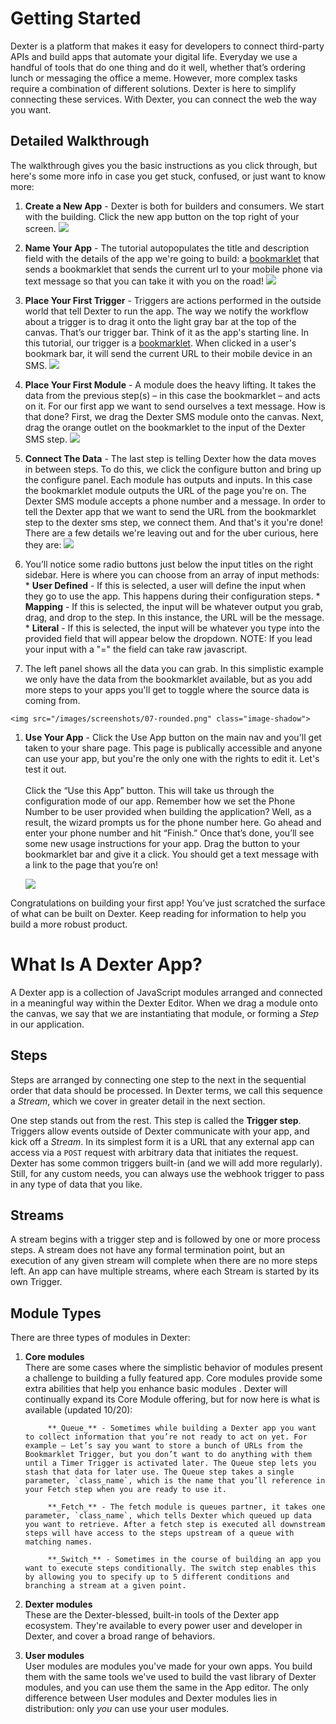 # Getting Started

Dexter is a platform that makes it easy for developers to connect third-party APIs and build apps that automate your digital life. Everyday we use a handful of tools that do one thing and do it well, whether that’s ordering lunch or messaging the office a meme. However, more complex tasks require a combination of different solutions. Dexter is here to simplify connecting these services. With Dexter, you can connect the web the way you want.

## Detailed Walkthrough

The walkthrough gives you the basic instructions as you click through, but here's some more info in case you get stuck, confused, or just want to know more: 

1. **Create a New App** - Dexter is both for builders and consumers. We start with the building. Click the new app button on the top right of your screen. <img src="/images/screenshots/01-rounded.png" class="image-shadow">  

1. **Name Your App** - The tutorial autopopulates the title and description field with the details of the app we're going to build: a <a href="http://www.google.com/search?q=define:bookmarklet" target="_blank">bookmarklet</a> that sends a bookmarklet that sends the current url to your mobile phone via text message so that you can take it with you on the road! <img src="/images/screenshots/02-rounded.png" class="image-shadow">  

1. **Place Your First Trigger** - Triggers are actions performed in the outside world that tell Dexter to run the app. The way we notify the workflow about a trigger is to drag it onto the light gray bar at the top of the canvas. That’s our trigger bar. Think of it as the app's starting line. In this tutorial, our trigger is a <a href="http://www.google.com/search?q=define:bookmarklet" target="_blank">bookmarklet</a>. When clicked in a user's bookmark bar, it will send the current URL to their mobile device in an SMS. <img src="/images/screenshots/03-rounded.png" class="image-shadow">  

1. **Place Your First Module** - A module does the heavy lifting. It takes the data from the previous step(s) – in this case the bookmarklet – and acts on it. For our first app we want to send ourselves a text message. How is that done? First, we drag the Dexter SMS module onto the canvas. Next, drag the orange outlet on the bookmarklet to the input of the Dexter SMS step. <img src="/images/screenshots/04-rounded.png" class="image-shadow">  


1. **Connect The Data** - The last step is telling Dexter how the data moves in between steps. To do this, we click the configure button and bring up the configure panel. Each module has outputs and inputs. In this case the bookmarklet module outputs the URL of the page you're on. The Dexter SMS module accepts a phone number and a message. In order to tell the Dexter app that we want to send the URL from the bookmarklet step to the dexter sms step, we connect them. And that's it you're done! There are a few details we're leaving out and for the uber curious, here they are: <img src="/images/screenshots/05-rounded.png" class="image-shadow">  


  1. You’ll notice some radio buttons just below the input titles on the right sidebar. Here is where you can choose from an array of input methods: 
		  * **User Defined** - If this is selected, a user will define the input when they go to use the app. This happens during their configuration steps.
		  * **Mapping** - If this is selected, the input will be whatever output you grab, drag, and drop to the step. In this instance, the URL will be the message.
		  * **Literal** - If this is selected, the input will be whatever you type into the provided field that will appear below the dropdown. NOTE: If you lead your input with a "=" the field can take raw javascript.


  1. The left panel shows all the data you can grab. In this simplistic example we only have the data from the bookmarklet available, but as you add more steps to your apps you'll get to toggle where the source data is coming from. 
  
    <img src="/images/screenshots/07-rounded.png" class="image-shadow">  
  
1. **Use Your App** - Click the Use App button on the main nav and you'll get taken to your share page. This page is publically accessible and anyone can use your app, but you're the only one with the rights to edit it. Let's test it out. </br></br>Click the “Use this App” button. This will take us through the configuration mode of our app. Remember how we set the Phone Number to be user provided when building the application? Well, as a result, the wizard prompts us for the phone number here. Go ahead and enter your phone number and hit “Finish.” Once that’s done, you’ll see some new usage instructions for your app. Drag the button to your bookmarklet bar and give it a click. You should get a text message with a link to the page that you’re on! 
  
    <img src="/images/screenshots/11-rounded.png" class="image-shadow">  

Congratulations on building your first app! You’ve just scratched the surface of what can be built on Dexter. Keep reading for information to help you build a more robust product. 

# What Is A Dexter App?

A Dexter app is a collection of JavaScript modules arranged and connected in a meaningful way within the Dexter Editor. When we drag a module onto the canvas, we say that we are instantiating that module, or forming a *Step* in our application.


## Steps

Steps are arranged by connecting one step to the next in the sequential order that data should be processed. In Dexter terms, we call this sequence a *Stream*, which we cover in greater detail in the next section.

One step stands out from the rest. This step is called the **Trigger step**. Triggers allow events outside of Dexter communicate with your app, and kick off a *Stream*. In its simplest form it is a URL that any external app can access via a `POST` request with arbitrary data that initiates the request. Dexter has some common triggers built-in (and we will add more regularly). Still, for any custom needs, you can always use the webhook trigger to pass in any type of data that you like. 

## Streams
A stream begins with a trigger step and is followed by one or more process steps. A stream does not have any formal termination point, but an execution of any given stream will complete when there are no more steps left. An app can have multiple streams, where each Stream is started by its own Trigger.

## Module Types

There are three types of modules in Dexter:


1. **Core modules** <br/>
   There are some cases where the simplistic behavior of modules present a challenge to building a fully featured app. Core modules provide some extra abilities that help you enhance basic modules . Dexter will continually expand its Core Module offering, but for now here is what is available (updated 10/20):  
   
			**_Queue_** - Sometimes while building a Dexter app you want to collect information that you’re not ready to act on yet. For example — Let’s say you want to store a bunch of URLs from the Bookmarklet Trigger, but you don’t want to do anything with them until a Timer Trigger is activated later. The Queue step lets you stash that data for later use. The Queue step takes a single parameter, `class_name`, which is the name that you’ll reference in your Fetch step when you are ready to use it.  
			
			**_Fetch_** - The fetch module is queues partner, it takes one parameter, `class_name`, which tells Dexter which queued up data you want to retrieve. After a fetch step is executed all downstream steps will have access to the steps upstream of a queue with matching names. 
			
			**_Switch_** - Sometimes in the course of building an app you want to execute steps conditionally. The switch step enables this by allowing you to specify up to 5 different conditions and branching a stream at a given point. 

1. **Dexter modules** <br/>
   These are the Dexter-blessed, built-in tools of the Dexter app ecosystem. They're available to every power user and developer in Dexter, and cover a broad range of behaviors.

1. **User modules** <br/>
   User modules are modules you've made for your own apps. You build them with the same tools we've used to build the vast library of Dexter modules, and you can use them the same in the App editor. The only difference between User modules and Dexter modules lies in distribution: only *you* can use your user modules.